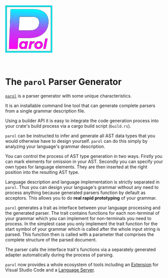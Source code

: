 <!-- markdownlint-disable first-line-h1 -->
<!-- markdownlint-disable Inline HTML -->
<br>
<img src="./Parol.svg" alt="Logo" height=150 with=150>
<br><br><br>
<!-- markdownlint-enable Inline HTML -->
<!-- markdownlint-enable first-line-h1 -->

# The `parol` Parser Generator

[`parol`](https://github.com/jsinger67/parol) is a parser generator with some unique characteristics.

It is an installable command line tool that can generate complete parsers from a single grammar
description file.

Using a builder API it is easy to integrate the code generation process into your crate's build
process via a cargo build script (`build.rs`).

`parol` can be instructed to infer and generate all AST data types that you would otherwise have to
design yourself. `parol` can do this simply by analyzing your language's grammar description.

You can control the process of AST type generation in two ways. Firstly you can mark elements for
omission in your AST. Secondly you can specify your own types for language elements. They are then
inserted at the right position into the resulting AST type.

Language description and language implementation is strictly separated in `parol`. Thus you can
design your language's grammar without any need to process anything because generated parsers
function by default as acceptors. This allows you to do **real rapid prototyping** of your grammar.

`parol` generates a trait as interface between your language processing and the generated parser.
The trait contains functions for each non-terminal of your grammar which you can implement for
non-terminals you need to process. In the simplest case you only implement the trait function for
the start symbol of your grammar which is called after the whole input string is parsed. This
function then is called with a parameter that comprises the complete structure of the parsed
document.

The parser calls the interface trait's functions via a separately generated adapter automatically
during the process of parsing.

`parol` now provides a whole ecosystem of tools including an
[Extension](https://github.com/jsinger67/parol-vscode) for Visual Studio Code and a
[Language Server](https://github.com/jsinger67/parol-ls).
